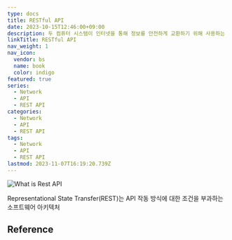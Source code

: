 ```yaml
---
type: docs
title: RESTful API
date: 2023-10-15T12:46:00+09:00
description: 두 컴퓨터 시스템이 인터넷을 통해 정보를 안전하게 교환하기 위해 사용하는 인터페이스
linkTitle: RESTful API
nav_weight: 1
nav_icon:
  vendor: bs
  name: book
  color: indigo
featured: true
series:
  - Network
  - API
  - REST API
categories:
  - Network
  - API
  - REST API
tags:
  - Network
  - API
  - REST API
lastmod: 2023-11-07T16:19:20.739Z
---
```


![What is Rest API](/notes/what-is-rest-api.png#center)

Representational State Transfer(REST)는 API 작동 방식에 대한 조건을 부과하는 소프트웨어 아키텍처

## Reference
